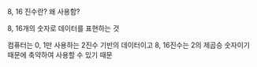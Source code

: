 8, 16 진수란? 왜 사용함?

8, 16개의 숫자로 데이터를 표현하는 것

컴퓨터는 0, 1만 사용하는 2진수 기반의 데이터이고 8, 16진수는 2의 제곱승 숫자이기 때문에 축약하여 사용할 수 있기 때문
